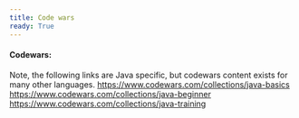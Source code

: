 ```yaml
---
title: Code wars
ready: True
---
```

#### Codewars: 
Note, the following links are Java specific, but codewars content exists for many other languages. 
https://www.codewars.com/collections/java-basics 
https://www.codewars.com/collections/java-beginner
https://www.codewars.com/collections/java-training
